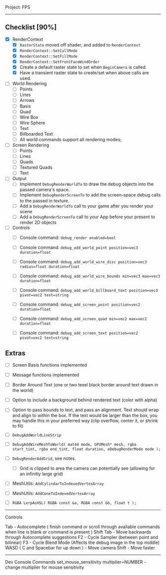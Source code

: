 Project: FPS

------

## Checklist [90%]
- [x] RenderContext
    - [x] `RasterState` moved off shader, and added to `RenderContext`
    - [x] `RenderContext::SetCullMode`
    - [x] `RenderContext::SetFillMode`
    - [x] `RenderContext::SetFrontFaceWindOrder`
    - [x] Create a default raster state to set when `BeginCamera` is called.
    - [x] Have a transient raster state to create/set when above calls are used.

- [ ] World Rendering
    - [ ] Points
    - [ ] Lines
    - [ ] Arrows
    - [ ] Basis
    - [ ] Quad
    - [ ] Wire Box
    - [ ] Wire Sphere
    - [ ] Text
    - [ ] Billboarded Text
    - [ ] All world commands support all rendering modes; 

- [ ] Screen Rendering
    - [ ] Points
    - [ ] Lines
    - [ ] Quads
    - [ ] Textured Quads
    - [ ] Text

- [ ] Output
    - [ ] Implement `DebugRenderWorldTo` to draw the debug objects into the passed camera's space.
    - [ ] Implement `DebugRenderScreenTo` to add the screen-space debug calls to the passed in texture.
    - [ ] Add a `DebugRenderWorldTo` call to your game after you render your scene
    - [ ] Add a `DebugRenderScreenTo` call to your App before your present to render 2D objects

- [ ] Controls
    - [ ] Console command: `debug_render enabled=bool` 
    - [ ] Console command: `debug_add_world_point position=vec3 duration=float`
    - [ ] Console command: `debug_add_world_wire_disc position=vec3 radius=float duration=float`
    - [ ] Console command: `debug_add_world_wire_bounds min=vec3 max=vec3 duration=float`
    - [ ] Console command: `debug_add_world_billboard_text position=vec3 pivot=vec2 text=string`
    - [ ] Console command: `debug_add_screen_point position=vec2 duration=float`
    - [ ] Console command: `debug_add_screen_quad min=vec2 max=vec2 duration=float`
    - [ ] Console command: `debug_add_screen_text position=vec2 pivot=vec2 text=string`


## Extras
- [ ] Screen Basis functions implemented
- [ ] Message functions implemented
- [ ] Border Around Text (one or two texel black border around text drawn in the world)
- [ ] Option to include a background behind rendered text (color with alpha)
- [ ] Option to pass bounds to text, and pass an alignment.  Text should wrap and align to within the box.  If the text
      would be larger than the box, you may handle this in your preferred way (clip overflow, center it, or shrink to fit)
- [ ] `DebugAddWorldLineStrip`
- [ ] `DebugAddWireMeshToWorld( mat44 mode, GPUMesh* mesh, rgba start_tint, rgba end_tint, float duration, eDebugRenderMode mode );` 
- [ ] `DebugRenderAddGrid`, see notes.
    - [ ] Grid is clipped to area the camera can potentially see (allowing for an infinitly large grid)
- [ ] MeshUtils: `AddCylindarToIndexedVertexArray`
- [ ] MeshUtils: `AddConeToIndexedVertexArray`
- [ ] `RGBA LerpAsHSL( RGBA const &a, RGBA const &b, float t );` 


------
Controls

Tab - Autocomplete ( finish command or scroll through available commands when line is blank or command is present )
Shift Tab - Move backwards through Autocomplete suggestions
F2 - Cycle Sampler (between point and bilinear)
F3 - Cycle Blend Mode (Affects the debug image in the top middle)
WASD ( C and Spacebar for up down ) - Move camera
Shift - Move faster 

------
Dev Console Commands
set_mouse_sensitivity multiplier=NUMBER - change multiplier for mouse sensitivity